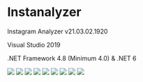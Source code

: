 # Instanalyzer
  <p>Instagram Analyzer v21.03.02.1920</p>
  <p>Visual Studio 2019</p>
  <p>.NET Framework 4.8 (Minimum 4.0) & .NET 6</p>
  <img src="https://raw.githubusercontent.com/Soferity/Instanalyzer/master/.screenshots/UI_1.png" />
  <img src="https://raw.githubusercontent.com/Soferity/Instanalyzer/master/.screenshots/UI_2.png" />
  <img src="https://raw.githubusercontent.com/Soferity/Instanalyzer/master/.screenshots/UI_3.png" />
  <img src="https://raw.githubusercontent.com/Soferity/Instanalyzer/master/.screenshots/UI_4.png" />
  <img src="https://raw.githubusercontent.com/Soferity/Instanalyzer/master/.screenshots/UI_5.png" />
  <img src="https://raw.githubusercontent.com/Soferity/Instanalyzer/master/.screenshots/UI_6.png" />
  <img src="https://raw.githubusercontent.com/Soferity/Instanalyzer/master/.screenshots/UI_7.png" />
  <img src="https://raw.githubusercontent.com/Soferity/Instanalyzer/master/.screenshots/UI_8.png" />
  <img src="https://raw.githubusercontent.com/Soferity/Instanalyzer/master/.screenshots/UI_9.png" />